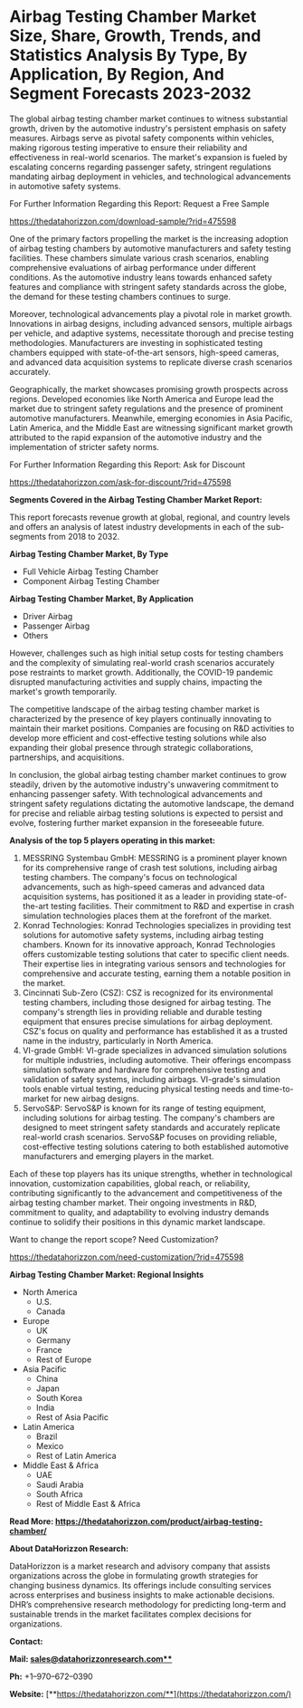 ﻿#
# **Airbag Testing Chamber Market Size, Share, Growth, Trends, and Statistics Analysis By Type, By Application, By Region, And Segment Forecasts 2023-2032**

The global airbag testing chamber market continues to witness substantial growth, driven by the automotive industry's persistent emphasis on safety measures. Airbags serve as pivotal safety components within vehicles, making rigorous testing imperative to ensure their reliability and effectiveness in real-world scenarios. The market's expansion is fueled by escalating concerns regarding passenger safety, stringent regulations mandating airbag deployment in vehicles, and technological advancements in automotive safety systems.

For Further Information Regarding this Report: Request a Free Sample

<https://thedatahorizzon.com/download-sample/?rid=475598>



One of the primary factors propelling the market is the increasing adoption of airbag testing chambers by automotive manufacturers and safety testing facilities. These chambers simulate various crash scenarios, enabling comprehensive evaluations of airbag performance under different conditions. As the automotive industry leans towards enhanced safety features and compliance with stringent safety standards across the globe, the demand for these testing chambers continues to surge.

Moreover, technological advancements play a pivotal role in market growth. Innovations in airbag designs, including advanced sensors, multiple airbags per vehicle, and adaptive systems, necessitate thorough and precise testing methodologies. Manufacturers are investing in sophisticated testing chambers equipped with state-of-the-art sensors, high-speed cameras, and advanced data acquisition systems to replicate diverse crash scenarios accurately.

Geographically, the market showcases promising growth prospects across regions. Developed economies like North America and Europe lead the market due to stringent safety regulations and the presence of prominent automotive manufacturers. Meanwhile, emerging economies in Asia Pacific, Latin America, and the Middle East are witnessing significant market growth attributed to the rapid expansion of the automotive industry and the implementation of stricter safety norms.

For Further Information Regarding this Report: Ask for Discount

<https://thedatahorizzon.com/ask-for-discount/?rid=475598>


**Segments Covered in the Airbag Testing Chamber Market Report:**

This report forecasts revenue growth at global, regional, and country levels and offers an analysis of latest industry developments in each of the sub-segments from 2018 to 2032.

**Airbag Testing Chamber Market, By Type**

- Full Vehicle Airbag Testing Chamber
- Component Airbag Testing Chamber

**Airbag Testing Chamber Market, By Application**

- Driver Airbag
- Passenger Airbag
- Others

However, challenges such as high initial setup costs for testing chambers and the complexity of simulating real-world crash scenarios accurately pose restraints to market growth. Additionally, the COVID-19 pandemic disrupted manufacturing activities and supply chains, impacting the market's growth temporarily.

The competitive landscape of the airbag testing chamber market is characterized by the presence of key players continually innovating to maintain their market positions. Companies are focusing on R&D activities to develop more efficient and cost-effective testing solutions while also expanding their global presence through strategic collaborations, partnerships, and acquisitions.

In conclusion, the global airbag testing chamber market continues to grow steadily, driven by the automotive industry's unwavering commitment to enhancing passenger safety. With technological advancements and stringent safety regulations dictating the automotive landscape, the demand for precise and reliable airbag testing solutions is expected to persist and evolve, fostering further market expansion in the foreseeable future.

**Analysis of the top 5 players operating in this market:**

1. MESSRING Systembau GmbH: MESSRING is a prominent player known for its comprehensive range of crash test solutions, including airbag testing chambers. The company's focus on technological advancements, such as high-speed cameras and advanced data acquisition systems, has positioned it as a leader in providing state-of-the-art testing facilities. Their commitment to R&D and expertise in crash simulation technologies places them at the forefront of the market.
1. Konrad Technologies: Konrad Technologies specializes in providing test solutions for automotive safety systems, including airbag testing chambers. Known for its innovative approach, Konrad Technologies offers customizable testing solutions that cater to specific client needs. Their expertise lies in integrating various sensors and technologies for comprehensive and accurate testing, earning them a notable position in the market.
1. Cincinnati Sub-Zero (CSZ): CSZ is recognized for its environmental testing chambers, including those designed for airbag testing. The company's strength lies in providing reliable and durable testing equipment that ensures precise simulations for airbag deployment. CSZ's focus on quality and performance has established it as a trusted name in the industry, particularly in North America.
1. VI-grade GmbH: VI-grade specializes in advanced simulation solutions for multiple industries, including automotive. Their offerings encompass simulation software and hardware for comprehensive testing and validation of safety systems, including airbags. VI-grade's simulation tools enable virtual testing, reducing physical testing needs and time-to-market for new airbag designs.
1. ServoS&P: ServoS&P is known for its range of testing equipment, including solutions for airbag testing. The company's chambers are designed to meet stringent safety standards and accurately replicate real-world crash scenarios. ServoS&P focuses on providing reliable, cost-effective testing solutions catering to both established automotive manufacturers and emerging players in the market.

Each of these top players has its unique strengths, whether in technological innovation, customization capabilities, global reach, or reliability, contributing significantly to the advancement and competitiveness of the airbag testing chamber market. Their ongoing investments in R&D, commitment to quality, and adaptability to evolving industry demands continue to solidify their positions in this dynamic market landscape.



Want to change the report scope? Need Customization?

<https://thedatahorizzon.com/need-customization/?rid=475598>



**Airbag Testing Chamber Market: Regional Insights**

- North America
  - U.S.
  - Canada
- Europe
  - UK
  - Germany
  - France
  - Rest of Europe
- Asia Pacific
  - China
  - Japan
  - South Korea
  - India
  - Rest of Asia Pacific
- Latin America
  - Brazil
  - Mexico
  - Rest of Latin America
- Middle East & Africa
  - UAE
  - Saudi Arabia
  - South Africa
  - Rest of Middle East & Africa

**Read More: https://thedatahorizzon.com/product/airbag-testing-chamber/**

**About DataHorizzon Research:**

DataHorizzon is a market research and advisory company that assists organizations across the globe in formulating growth strategies for changing business dynamics. Its offerings include consulting services across enterprises and business insights to make actionable decisions. DHR’s comprehensive research methodology for predicting long-term and sustainable trends in the market facilitates complex decisions for organizations.

**Contact:**

**Mail: [sales@datahorizzonresearch.com**](mailto:sales@datahorizzonresearch.com)**

**Ph:** +1–970–672–0390

**Website:** [**https://thedatahorizzon.com/**](https://thedatahorizzon.com/)


